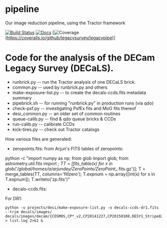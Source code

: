 # pipeline
Our image reduction pipeline, using the Tractor framework

[![Build Status](https://travis-ci.org/legacysurvey/legacypipe.svg?branch=master)](https://travis-ci.org/legacysurvey/legacypipe)
[![Docs](https://readthedocs.org/projects/legacypipe/badge/?version=latest)](http://legacypipe.readthedocs.org/en/latest/)
[![Coverage](https://coveralls.io/repos/github/legacysurvey/legacypipe/badge.svg?branch=master)(https://coveralls.io/github/legacysurvey/legacypipe)]

Code for the analysis of the DECam Legacy Survey (DECaLS).
========================

- runbrick.py -- run the Tractor analysis of one DECaLS brick.
- common.py -- used by runbrick.py and others
- make-exposure-list.py -- to create the decals-ccds.fits metadata summary
- pipebrick.sh -- for running "runbrick.py" in production runs (via qdo)
- check-psf.py -- investigating PsfEx fits and MoG fits thereof
- desi_common.py -- an older set of common routines
- queue-calib.py -- find & qdo queue bricks & CCDs
- run-calib.py -- calibrate CCDs
- kick-tires.py -- check out Tractor catalogs


How various files are generated:

- zeropoints.fits: from Arjun's FITS tables of zeropoints:

 python -c "import numpy as np; from glob import glob; from astrometry.util.fits import *; TT = [fits_table(x) for x in glob('/global/homes/a/arjundey/ZeroPoints/ZeroPoint_*.fits.gz')]; T = merge_tables(TT, columns='fillzero'); T.expnum = np.array([int(x) for x in T.expnum]); T.writeto('zp.fits')"

- decals-ccds.fits:

For DR1:

```
python -u projects/desi/make-exposure-list.py -o decals-ccds-dr1.fits --trim decals/images/ decals/images/decam/{COSMOS,CP*_v2,CP20141227,CP20150108,DESY1_Stripe82}/*_ooi_* > list.log 2>&1 &
```
